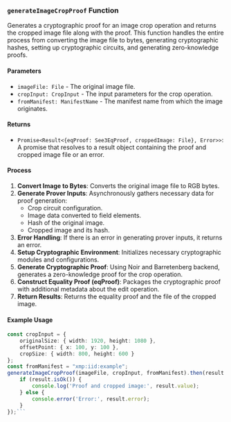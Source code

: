 ### `generateImageCropProof` Function

Generates a cryptographic proof for an image crop operation and returns the cropped image file along with the proof. This function handles the entire process from converting the image file to bytes, generating cryptographic hashes, setting up cryptographic circuits, and generating zero-knowledge proofs.

#### Parameters

- `imageFile: File` - The original image file.
- `cropInput: CropInput` - The input parameters for the crop operation.
- `fromManifest: ManifestName` - The manifest name from which the image originates.

#### Returns

- `Promise<Result<{eqProof: See3EqProof, croppedImage: File}, Error>>`: A promise that resolves to a result object containing the proof and cropped image file or an error.

#### Process

1. **Convert Image to Bytes**: Converts the original image file to RGB bytes.
2. **Generate Prover Inputs**: Asynchronously gathers necessary data for proof generation:
   - Crop circuit configuration.
   - Image data converted to field elements.
   - Hash of the original image.
   - Cropped image and its hash.
3. **Error Handling**: If there is an error in generating prover inputs, it returns an error.
4. **Setup Cryptographic Environment**: Initializes necessary cryptographic modules and configurations.
5. **Generate Cryptographic Proof**: Using Noir and Barretenberg backend, generates a zero-knowledge proof for the crop operation.
6. **Construct Equality Proof (eqProof)**: Packages the cryptographic proof with additional metadata about the edit operation.
7. **Return Results**: Returns the equality proof and the file of the cropped image.

#### Example Usage

```typescript
const cropInput = {
    originalSize: { width: 1920, height: 1080 },
    offsetPoint: { x: 100, y: 100 },
    cropSize: { width: 800, height: 600 }
};
const fromManifest = "xmp:iid:example";
generateImageCropProof(imageFile, cropInput, fromManifest).then(result => {
    if (result.isOk()) {
        console.log('Proof and cropped image:', result.value);
    } else {
        console.error('Error:', result.error);
    }
});```